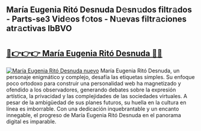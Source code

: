 ## María Eugenia Ritó Desnuda D𝚎sn𝚞dos filtr𝚊dos - Parts-se3 Vid𝚎os f𝚘tos - N𝚞evas filtr𝚊ciones atr𝚊ctivas lbBVO

# <h2><a href="http://mb53yp.tromn.icu/?c=Mar%c3%ada+Eugenia+Rit%c3%b3+Desnuda">🔗👉👉👉 María Eugenia Ritó Desnuda 🔗🔗</a></h2>

[![María Eugenia Ritó Desnuda nuevo](https://i.imgur.com/pEAQMta.gif)](http://mb53yp.tromn.icu/?c=Mar%c3%ada+Eugenia+Rit%c3%b3+Desnuda)
María Eugenia Ritó Desnuda, un personaje enigmático y complejo, desafía las etiquetas simples. Su enfoque poco ortodoxo para construir una personalidad web ha magnetizado y ofendido a los observadores, generando debates sobre la expresión artística, la privacidad y las complejidades de las sociedades virtuales. A pesar de la ambigüedad de sus planes futuros, su huella en la cultura en línea es imborrable. Con una dedicación inquebrantable y un encanto innegable, el progreso de María Eugenia Ritó Desnuda en el panorama digital es imparable.

